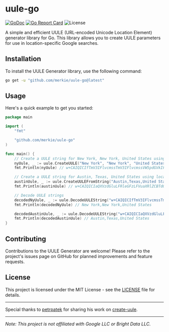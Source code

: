 # uule-go

[![GoDoc](https://pkg.go.dev/badge/github.com/merkie/uule-go.svg)](https://pkg.go.dev/github.com/merkie/uule-go)
[![Go Report Card](https://goreportcard.com/badge/github.com/merkie/uule-go)](https://goreportcard.com/report/github.com/merkie/uule-go)
![License](https://img.shields.io/badge/license-MIT-green)

A simple and efficient UULE (URL-encoded Unicode Location Element) generator library for Go. This library allows you to create UULE parameters for use in location-specific Google searches.

## Installation

To install the UULE Generator library, use the following command:

```bash
go get -u "github.com/merkie/uule-go@latest"
```

## Usage

Here's a quick example to get you started:

```go
package main

import (
	"fmt"

	"github.com/merkie/uule-go"
)

func main() {
	// Create a UULE string for New York, New York, United States using location parameters
	nyUule, _ := uule.CreateUULE("New York", "New York", "United States")
	fmt.Println(nyUule) // w+CAIQICIfTmV3IFlvcmssTmV3IFlvcmssVW5pdGVkIFN0YXRlcw==

	// Create a UULE string for Austin, Texas, United States using location string
	austinUule, _ := uule.CreateUULEFromString("Austin,Texas,United States")
	fmt.Println(austinUule) // w+CAIQICIaQXVzdGluLFRleGFzLFVuaXRlZCBTdGF0ZXM=

	// Decode UULE strings
	decodedNyUule, _ := uule.DecodeUULEString("w+CAIQICIfTmV3IFlvcmssTmV3IFlvcmssVW5pdGVkIFN0YXRlcw==")
	fmt.Println(decodedNyUule) // New York,New York,United States

	decodedAustinUule, _ := uule.DecodeUULEString("w+CAIQICIaQXVzdGluLFRleGFzLFVuaXRlZCBTdGF0ZXM=")
	fmt.Println(decodedAustinUule) // Austin,Texas,United States
}
```

## Contributing

Contributions to the UULE Generator are welcome! Please refer to the project's issues page on GitHub for planned improvements and feature requests.

## License

This project is licensed under the MIT License - see the [LICENSE](LICENSE) file for details.

---

Special thanks to [petrpatek](https://github.com/petrpatek) for sharing his work on [create-uule](https://github.com/petrpatek/create-uule).

---

_Note: This project is not affiliated with Google LLC or Bright Data LLC._

